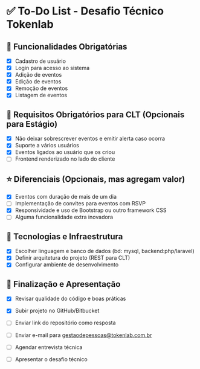 # ✅ To-Do List - Desafio Técnico Tokenlab

## 📌 Funcionalidades Obrigatórias
- [x] Cadastro de usuário
- [x] Login para acesso ao sistema
- [x] Adição de eventos
- [x] Edição de eventos
- [x] Remoção de eventos
- [x] Listagem de eventos

## 🎯 Requisitos Obrigatórios para CLT (Opcionais para Estágio)
- [X] Não deixar sobrescrever eventos e emitir alerta caso ocorra
- [x] Suporte a vários usuários
- [x] Eventos ligados ao usuário que os criou
- [ ] Frontend renderizado no lado do cliente

## ⭐ Diferenciais (Opcionais, mas agregam valor)
- [x] Eventos com duração de mais de um dia
- [ ] Implementação de convites para eventos com RSVP
- [x] Responsividade e uso de Bootstrap ou outro framework CSS
- [ ] Alguma funcionalidade extra inovadora

## 🔧 Tecnologias e Infraestrutura
- [x] Escolher linguagem e banco de dados (bd: mysql, backend:php/laravel)
- [x] Definir arquitetura do projeto (REST para CLT)
- [x] Configurar ambiente de desenvolvimento

## 🚀 Finalização e Apresentação
- [x] Revisar qualidade do código e boas práticas
- [x] Subir projeto no GitHub/Bitbucket
- [ ] Enviar link do repositório como resposta
- [ ] Enviar e-mail para gestaodepessoas@tokenlab.com.br
- [ ] Agendar entrevista técnica
- [ ] Apresentar o desafio técnico  

